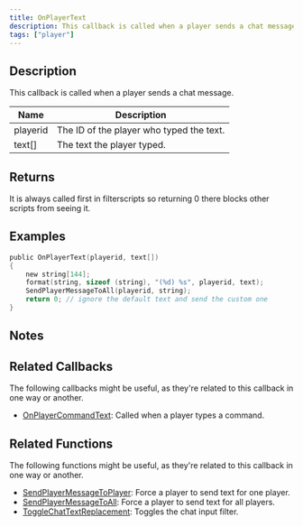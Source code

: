 ```yaml
---
title: OnPlayerText
description: This callback is called when a player sends a chat message.
tags: ["player"]
---
```


## Description

This callback is called when a player sends a chat message.

| Name     | Description                              |
| -------- | ---------------------------------------- |
| playerid | The ID of the player who typed the text. |
| text[]   | The text the player typed.               |

## Returns

It is always called first in filterscripts so returning 0 there blocks other scripts from seeing it.

## Examples

```c
public OnPlayerText(playerid, text[])
{
    new string[144];
    format(string, sizeof (string), "(%d) %s", playerid, text);
    SendPlayerMessageToAll(playerid, string);
    return 0; // ignore the default text and send the custom one
}
```

## Notes

<TipNPCCallbacks />

## Related Callbacks

The following callbacks might be useful, as they're related to this callback in one way or another. 

- [OnPlayerCommandText](OnPlayerCommandText): Called when a player types a command.

## Related Functions

The following functions might be useful, as they're related to this callback in one way or another. 

- [SendPlayerMessageToPlayer](../functions/SendPlayerMessageToPlayer): Force a player to send text for one player.
- [SendPlayerMessageToAll](../functions/SendPlayerMessageToAll): Force a player to send text for all players.
- [ToggleChatTextReplacement](../functions/ToggleChatTextReplacement): Toggles the chat input filter.
